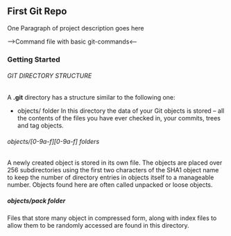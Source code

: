 ## First Git Repo 
One Paragraph of project description goes here

-->Command file with basic git-commands<--
### Getting Started
###### GIT DIRECTORY STRUCTURE
A **.git** directory has a structure similar to the following one:

   * objects/ folder
In this directory the data of your Git objects is stored – all the contents of the files you have ever checked in, your commits, trees and tag objects.
######        objects/[0-9a-f][0-9a-f] folders
A newly created object is stored in its own file. The objects are placed over 256 subdirectories using the first two characters of the SHA1 object name to keep the number of directory entries in objects itself to a manageable number. Objects found here are often called unpacked or loose objects.

##### objects/pack folder
Files that store many object in compressed form, along with index files to allow them to be randomly accessed are found in this directory.
